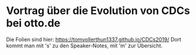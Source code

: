 # Vortrag über die Evolution von CDCs bei otto.de

Die Folien sind hier: https://tomvollerthun1337.github.io/CDCs2019/
Dort kommt man mit 's' zu den Speaker-Notes, mit 'm' zur Übersicht.
